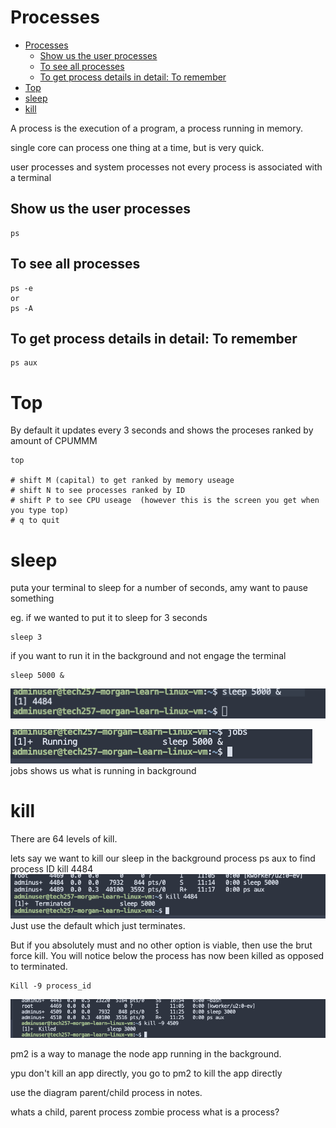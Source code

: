 # Processes

- [Processes](#processes)
  - [Show us the user processes](#show-us-the-user-processes)
  - [To see all processes](#to-see-all-processes)
  - [To get process details in detail: To remember](#to-get-process-details-in-detail-to-remember)
- [Top](#top)
- [sleep](#sleep)
- [kill](#kill)


A process is the execution of a program, a process running in memory.

single core can process one thing at a time, but is very quick.

user processes and system processes
not every process is associated with a terminal

## Show us the user processes

```
ps
```


## To see all processes

```
ps -e
or
ps -A
```

## To get process details in detail: To remember

```
ps aux 
```

# Top

By default it updates every 3 seconds and shows the proceses ranked by amount of CPUMMM
```
top

# shift M (capital) to get ranked by memory useage 
# shift N to see processes ranked by ID 
# shift P to see CPU useage  (however this is the screen you get when you type top)
# q to quit
```


# sleep 
puta your terminal to sleep for a number of seconds, amy want to pause something

eg. if we wanted to put it to sleep for 3 seconds
```
sleep 3
```
if you want to run it in the background and not engage the terminal 
```
sleep 5000 &
```
![alt text](../images/sleep.png)

![alt text](../images/jobs.png)
jobs shows us what is running in background


# kill
There are 64 levels of kill.

lets say we want to kill our sleep in the background process
ps aux to find process ID
kill 4484
![alt text](../images/kill_process.png)
Just use the default which just terminates.

But if you absolutely must and no other option is viable, then use the brut force kill. You will notice below the process has now been killed as opposed to terminated.

```
Kill -9 process_id
```

![alt text](../images/killed.png)

pm2 is a way to manage the node app running in the background.

ypu don't kill an app directly, you go to pm2 to kill the app directly

use the diagram parent/child process in notes.

whats a child, parent process
zombie process
what is a process?